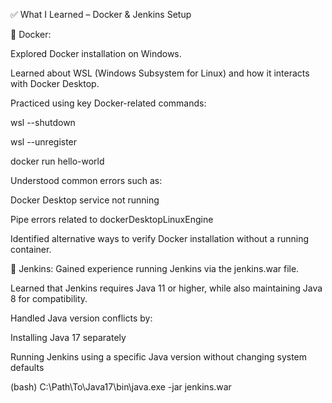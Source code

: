 ✅ What I Learned – Docker & Jenkins Setup

🔧 Docker:

Explored Docker installation on Windows.

Learned about WSL (Windows Subsystem for Linux) and how it interacts with Docker Desktop.

Practiced using key Docker-related commands:

wsl --shutdown

wsl --unregister

docker run hello-world

Understood common errors such as:

Docker Desktop service not running

Pipe errors related to dockerDesktopLinuxEngine

Identified alternative ways to verify Docker installation without a running container.

🔧 Jenkins:
Gained experience running Jenkins via the jenkins.war file.

Learned that Jenkins requires Java 11 or higher, while also maintaining Java 8 for compatibility.

Handled Java version conflicts by:

Installing Java 17 separately

Running Jenkins using a specific Java version without changing system defaults

(bash) C:\Path\To\Java17\bin\java.exe -jar jenkins.war

